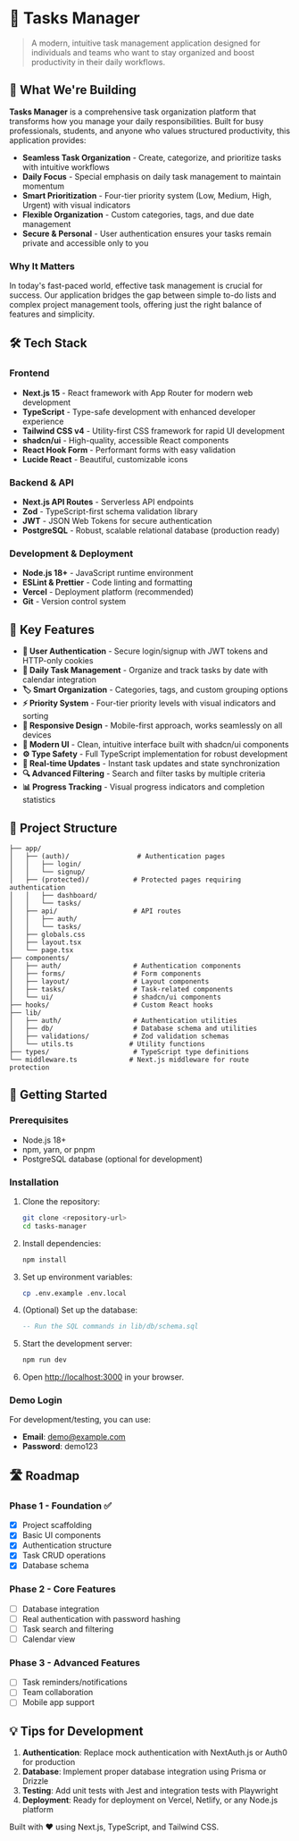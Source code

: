 # 🔖 Tasks Manager

> A modern, intuitive task management application designed for individuals and teams who want to stay organized and boost productivity in their daily workflows.

## 🎯 What We're Building

**Tasks Manager** is a comprehensive task organization platform that transforms how you manage your daily responsibilities. Built for busy professionals, students, and anyone who values structured productivity, this application provides:

- **Seamless Task Organization** - Create, categorize, and prioritize tasks with intuitive workflows
- **Daily Focus** - Special emphasis on daily task management to maintain momentum
- **Smart Prioritization** - Four-tier priority system (Low, Medium, High, Urgent) with visual indicators
- **Flexible Organization** - Custom categories, tags, and due date management
- **Secure & Personal** - User authentication ensures your tasks remain private and accessible only to you

### Why It Matters
In today's fast-paced world, effective task management is crucial for success. Our application bridges the gap between simple to-do lists and complex project management tools, offering just the right balance of features and simplicity.

## 🛠️ Tech Stack

### Frontend
- **Next.js 15** - React framework with App Router for modern web development
- **TypeScript** - Type-safe development with enhanced developer experience
- **Tailwind CSS v4** - Utility-first CSS framework for rapid UI development
- **shadcn/ui** - High-quality, accessible React components
- **React Hook Form** - Performant forms with easy validation
- **Lucide React** - Beautiful, customizable icons

### Backend & API
- **Next.js API Routes** - Serverless API endpoints
- **Zod** - TypeScript-first schema validation library
- **JWT** - JSON Web Tokens for secure authentication
- **PostgreSQL** - Robust, scalable relational database (production ready)

### Development & Deployment
- **Node.js 18+** - JavaScript runtime environment
- **ESLint & Prettier** - Code linting and formatting
- **Vercel** - Deployment platform (recommended)
- **Git** - Version control system

## 🚀 Key Features

- **🔐 User Authentication** - Secure login/signup with JWT tokens and HTTP-only cookies
- **📅 Daily Task Management** - Organize and track tasks by date with calendar integration
- **🏷️ Smart Organization** - Categories, tags, and custom grouping options
- **⚡ Priority System** - Four-tier priority levels with visual indicators and sorting
- **📱 Responsive Design** - Mobile-first approach, works seamlessly on all devices
- **🎨 Modern UI** - Clean, intuitive interface built with shadcn/ui components
- **⚙️ Type Safety** - Full TypeScript implementation for robust development
- **🔄 Real-time Updates** - Instant task updates and state synchronization
- **🔍 Advanced Filtering** - Search and filter tasks by multiple criteria
- **📊 Progress Tracking** - Visual progress indicators and completion statistics

## 📁 Project Structure

```
├── app/
│   ├── (auth)/                 # Authentication pages
│   │   ├── login/
│   │   └── signup/
│   ├── (protected)/           # Protected pages requiring authentication
│   │   ├── dashboard/
│   │   └── tasks/
│   ├── api/                   # API routes
│   │   ├── auth/
│   │   └── tasks/
│   ├── globals.css
│   ├── layout.tsx
│   └── page.tsx
├── components/
│   ├── auth/                  # Authentication components
│   ├── forms/                 # Form components
│   ├── layout/                # Layout components
│   ├── tasks/                 # Task-related components
│   └── ui/                    # shadcn/ui components
├── hooks/                     # Custom React hooks
├── lib/
│   ├── auth/                  # Authentication utilities
│   ├── db/                    # Database schema and utilities
│   ├── validations/           # Zod validation schemas
│   └── utils.ts              # Utility functions
├── types/                     # TypeScript type definitions
└── middleware.ts             # Next.js middleware for route protection
```

## 🚀 Getting Started

### Prerequisites

- Node.js 18+ 
- npm, yarn, or pnpm
- PostgreSQL database (optional for development)

### Installation

1. Clone the repository:
   ```bash
   git clone <repository-url>
   cd tasks-manager
   ```

2. Install dependencies:
   ```bash
   npm install
   ```

3. Set up environment variables:
   ```bash
   cp .env.example .env.local
   ```

4. (Optional) Set up the database:
   ```sql
   -- Run the SQL commands in lib/db/schema.sql
   ```

5. Start the development server:
   ```bash
   npm run dev
   ```

6. Open [http://localhost:3000](http://localhost:3000) in your browser.

### Demo Login

For development/testing, you can use:
- **Email**: demo@example.com
- **Password**: demo123

## 🛣️ Roadmap

### Phase 1 - Foundation ✅
- [x] Project scaffolding
- [x] Basic UI components
- [x] Authentication structure
- [x] Task CRUD operations
- [x] Database schema

### Phase 2 - Core Features
- [ ] Database integration
- [ ] Real authentication with password hashing
- [ ] Task search and filtering
- [ ] Calendar view

### Phase 3 - Advanced Features
- [ ] Task reminders/notifications
- [ ] Team collaboration
- [ ] Mobile app support

## 💡 Tips for Development

1. **Authentication**: Replace mock authentication with NextAuth.js or Auth0 for production
2. **Database**: Implement proper database integration using Prisma or Drizzle
3. **Testing**: Add unit tests with Jest and integration tests with Playwright
4. **Deployment**: Ready for deployment on Vercel, Netlify, or any Node.js platform

Built with ❤️ using Next.js, TypeScript, and Tailwind CSS.
